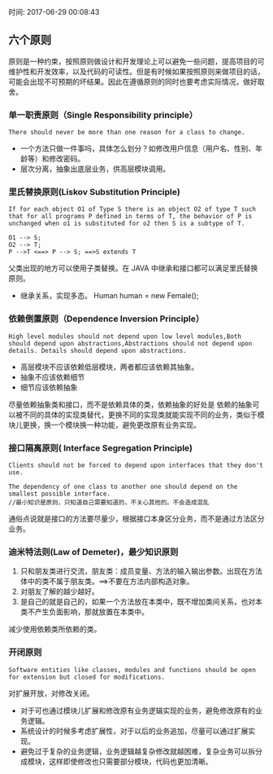  时间: 2017-06-29 00:08:43 

## 六个原则 

原则是一种约束，按照原则做设计和开发理论上可以避免一些问题，提高项目的可维护性和开发效率，以及代码的可读性。但是有时候如果按照原则来做项目的话，可能会出现不可预期的坏结果。因此在遵循原则的同时也要考虑实际情况，做好取舍。

### 单一职责原则（Single Responsibility principle）

	There should never be more than one reason for a class to change.

* 一个方法只做一件事吗，具体怎么划分？如修改用户信息（用户名、性别、年龄等）和修改密码。
* 层次分离，抽象出底层业务，供高层模块调用。

### 里氏替换原则(Liskov Substitution Principle)

	If for each object O1 of Type S there is an object O2 of type T such that for all programs P defined in terms of T, the behavior of P is unchanged when o1 is substituted for o2 then S is a subtype of T.
	
	O1 --> S;
	O2 --> T;
	P -->T <==> P --> S; ==>S extends T

父类出现的地方可以使用子类替换。在 JAVA 中继承和接口都可以满足里氏替换原则。

* 继承关系，实现多态。  Human human = new Female();

### 依赖倒置原则（Dependence Inversion Principle）

	High level modules should not depend upon low level modules,Both should depend upon abstractions,Abstractions should not depend upon details. Details should depend upon abstractions.

* 高层模块不应该依赖低层模块，两者都应该依赖其抽象。
* 抽象不应该依赖细节
* 细节应该依赖抽象

尽量依赖抽象类和接口，而不是依赖具体的类，依赖抽象的好处是 依赖的抽象可以被不同的具体的实现类替代，更换不同的实现类就能实现不同的业务，类似于模块儿更换，换一个模块换一种功能，避免更改原有业务实现。

### 接口隔离原则( Interface Segregation Principle)

	Clients should not be forced to depend upon interfaces that they don't use.
	 	
	The dependency of one class to another one should depend on the smallest possible interface.
	//最小知识是原则，只知道自己需要知道的，不关心其他的。不会造成混乱

通俗点说就是接口的方法要尽量少，根据接口本身区分业务，而不是通过方法区分业务。

### 迪米特法则(Law of Demeter)，最少知识原则  

1. 只和朋友类进行交流，朋友类：成员变量、方法的输入输出参数。出现在方法体中的类不属于朋友类。==>不要在方法内部构造对象。
2. 对朋友了解的越少越好。
3. 是自己的就是自己的，如果一个方法放在本类中，既不增加类间关系，也对本类不产生负面影响，那就放置在本类中。

减少使用依赖类所依赖的类。

### 开闭原则  

	Software entities like classes, modules and functions should be open for extension but closed for modifications.

对扩展开放，对修改关闭。

* 对于可也通过模块儿扩展和修改原有业务逻辑实现的业务，避免修改原有的业务逻辑。
* 系统设计的时候多考虑扩展性，对于以后的业务追加，尽量可以通过扩展实现。
* 避免过于复杂的业务逻辑，业务逻辑越复杂修改就越困难，复杂业务可以拆分成模块，这样即使修改也只需要部分模块，代码也更加清晰。